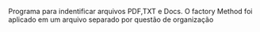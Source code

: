 Programa para indentificar arquivos PDF,TXT e Docs. O factory Method foi aplicado em um arquivo separado por questão de organização 